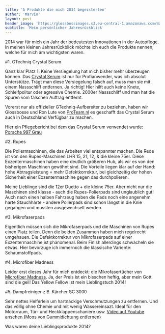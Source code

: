 ```yaml
---
title: '5 Produkte die mich 2014 begeisterten'
author: 'Marvin'
layout: post
header_image: 'https://glossbossimages.s3.eu-central-1.amazonaws.com/marvin/997carrerasgrau/P1010883.JPG'
subtitle: 'Mein persönlicher Jahresrückblick'
---
```



2014 war für mich ein Jahr der bedeutesten Innovationen in der Autopflege. In meinen kleinen Jahresrückblick möchte ich euch die Produkte nennen, welche für mich am wichtigsten waren.

#1. GTechniq Crystal Serum

Ganz klar Platz 1. Keine Versiegelung hat mich bisher mehr überzeugen können. Das [Crystal Serum](http://gtechniq.com/products/crystal-serum) ist nur für Profianwender, was ich absolut Unterstütze. Trägt man diese Versiegelung falsch auf, muss man sie mit einem Nassschliff entfernen. Ja richtig! Hier hilft auch keine Knete, Schleifpolitur oder agressive Chemie. 2000er Nassschliff und man hat die Spuren vom falschen Auftrag entfernt.

Vorerst nur als offizieller GTechniq-Aufbereiter zu beziehen, haben wir Glossbosse und Ron Lute von [ProTeam.nl](http://www.proteaminfo.nl) es geschafft das Crystal Serum auch in Deutschland Verfügbar zu machen.

Hier ein Pflegebericht bei dem das Crystal Serum verwendet wurde:
[Porsche 997 Grau](/pflegeberichte/porsche-997-grau-crystal-serum-gtechniq/)


#2. Rupes

Die Poliermaschinen, die das Arbeiten viel entspannter machen. Die Rede ist von den Rupes-Maschinen LHR 15, 21, 12, & die kleine 75er. Diese Exzentermaschinen haben eine deutlich größeren Hub, als wir es von den bisherigen Maschinen gewöhnt sind. Die Vorteile liegen klar auf der Hand: hohe Abtragsleistung = mehr Defektkorrektur, bei gleichzeitig der hohen Sicherheit einer Exzentermaschine gegen das durchpolieren. 

Meine Lieblinge sind die 12er Duetto + die kleine 75er. Aber nicht nur die Maschinen sind klasse - auch die Rupes-Polierpads sind unglaublich gut! Auch nach einen halben Fahrzeug haben die Pads noch eine angenehm harte Stauchhärte - andere Polierpads sind schon längst in die Knie gegangen und mussten ausgewechselt werden.

#3. Mikrofaserpads

Eigentlich müssen sich die Mikrofaserpads und die Maschinen von Rupes einen Platz teilen. Denn die beiden Zusammen haben mich regelrecht umgehauen. Die Defektkorrektur von Mikrofaserpads auf einer Exzentermaschine ist phänomenal. Beim Finish allerdings schwächeln sie etwas. Hier bevorzuge ich immernoch die klassische Variente: Schaumstoffpads.

#4. Microfiber Madness

Leider erst dieses Jahr für mich entdeckt: die Mikrofasertücher von [Microfiber Madness](/produkttest/im-test-4-microfiber-madness-tuecher/). Ja, der Preis ist ein bisschen heftig, aber mein Gott sind die geil! Das Yellow Fellow ist mein Lieblingstuch 2014!

#5. Dampfreiniger z.B. Kärcher SC 3000

Sehr nettes Helferlein um hartnäckige Verschmutzungen zu entfernen. Und das völlig ohne Chemie und mit wenig Wassereinsazt. Ideal für den Motorraum, Tür- und Heckklappenschaniere usw.
[Video auf Youtube ansehen (Moos von Gummidichtung entfernen)](https://www.youtube.com/watch?v=AkXPDOunSwg)


Was waren deine Lieblingsprodukte 2014?



